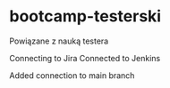 # bootcamp-testerski
Powiązane z nauką testera

Connecting to Jira
Connected to Jenkins

Added connection to main branch
